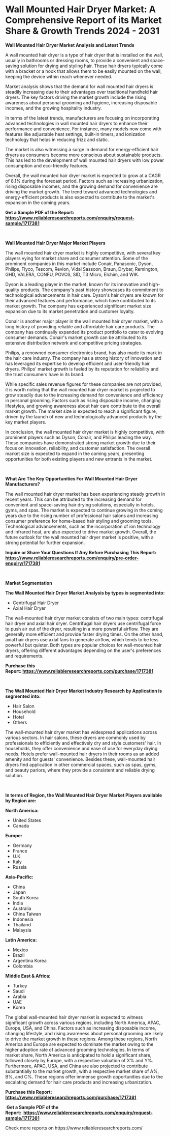 <p><h1>Wall Mounted Hair Dryer Market: A Comprehensive Report of its Market Share & Growth Trends 2024 - 2031</h1></p><p><strong>Wall Mounted Hair Dryer Market Analysis and Latest Trends</strong></p>
<p><p>A wall mounted hair dryer is a type of hair dryer that is installed on the wall, usually in bathrooms or dressing rooms, to provide a convenient and space-saving solution for drying and styling hair. These hair dryers typically come with a bracket or a hook that allows them to be easily mounted on the wall, keeping the device within reach whenever needed.</p><p>Market analysis shows that the demand for wall mounted hair dryers is steadily increasing due to their advantages over traditional handheld hair dryers. The key factors driving the market growth include the rising awareness about personal grooming and hygiene, increasing disposable incomes, and the growing hospitality industry.</p><p>In terms of the latest trends, manufacturers are focusing on incorporating advanced technologies in wall mounted hair dryers to enhance their performance and convenience. For instance, many models now come with features like adjustable heat settings, built-in timers, and ionization technology that helps in reducing frizz and static.</p><p>The market is also witnessing a surge in demand for energy-efficient hair dryers as consumers become more conscious about sustainable products. This has led to the development of wall mounted hair dryers with low power consumption and eco-friendly features.</p><p>Overall, the wall mounted hair dryer market is expected to grow at a CAGR of 8.1% during the forecast period. Factors such as increasing urbanization, rising disposable incomes, and the growing demand for convenience are driving the market growth. The trend toward advanced technologies and energy-efficient products is also expected to contribute to the market's expansion in the coming years.</p></p>
<p><strong>Get a Sample PDF of the Report:&nbsp; <a href="https://www.reliableresearchreports.com/enquiry/request-sample/1717381">https://www.reliableresearchreports.com/enquiry/request-sample/1717381</a></strong></p>
<p>&nbsp;</p>
<p><strong>Wall Mounted Hair Dryer Major Market Players</strong></p>
<p><p>The wall mounted hair dryer market is highly competitive, with several key players vying for market share and consumer attention. Some of the prominent companies in this market include Conair, Panasonic, Dyson, Philips, Flyco, Tescom, Revlon, Vidal Sassoon, Braun, Drybar, Remington, GHD, VALERA, CONFU, POVOS, SID, T3 Micro, Elchim, and WIK.</p><p>Dyson is a leading player in the market, known for its innovative and high-quality products. The company's past history showcases its commitment to technological advancements in hair care. Dyson's hair dryers are known for their advanced features and performance, which have contributed to its market growth. The company has experienced significant market size expansion due to its market penetration and customer loyalty.</p><p>Conair is another major player in the wall mounted hair dryer market, with a long history of providing reliable and affordable hair care products. The company has continually expanded its product portfolio to cater to evolving consumer demands. Conair's market growth can be attributed to its extensive distribution network and competitive pricing strategies.</p><p>Philips, a renowned consumer electronics brand, has also made its mark in the hair care industry. The company has a strong history of innovation and has leveraged its expertise to develop efficient and user-friendly hair dryers. Philips' market growth is fueled by its reputation for reliability and the trust consumers have in its brand.</p><p>While specific sales revenue figures for these companies are not provided, it is worth noting that the wall mounted hair dryer market is projected to grow steadily due to the increasing demand for convenience and efficiency in personal grooming. Factors such as rising disposable income, changing lifestyles, and growing awareness about hair care contribute to the overall market growth. The market size is expected to reach a significant figure, driven by the launch of new and technologically advanced products by the key market players.</p><p>In conclusion, the wall mounted hair dryer market is highly competitive, with prominent players such as Dyson, Conair, and Philips leading the way. These companies have demonstrated strong market growth due to their focus on innovation, reliability, and customer satisfaction. The overall market size is expected to expand in the coming years, presenting opportunities for both existing players and new entrants in the market.</p></p>
<p>&nbsp;</p>
<p><strong>What Are The Key Opportunities For Wall Mounted Hair Dryer Manufacturers?</strong></p>
<p><p>The wall mounted hair dryer market has been experiencing steady growth in recent years. This can be attributed to the increasing demand for convenient and space-saving hair drying solutions, especially in hotels, gyms, and spas. The market is expected to continue growing in the coming years due to the rising number of professional hair salons and increasing consumer preference for home-based hair styling and grooming tools. Technological advancements, such as the incorporation of ion technology and infrared heat, are also expected to drive market growth. Overall, the future outlook for the wall mounted hair dryer market is positive, with a strong potential for further expansion.</p></p>
<p><strong>Inquire or Share Your Questions If Any Before Purchasing This Report: <a href="https://www.reliableresearchreports.com/enquiry/pre-order-enquiry/1717381">https://www.reliableresearchreports.com/enquiry/pre-order-enquiry/1717381</a></strong></p>
<p>&nbsp;</p>
<p><strong>Market Segmentation</strong></p>
<p><strong>The Wall Mounted Hair Dryer Market Analysis by types is segmented into:</strong></p>
<p><ul><li>Centrifugal Hair Dryer</li><li>Axial Hair Dryer</li></ul></p>
<p><p>The wall-mounted hair dryer market consists of two main types: centrifugal hair dryer and axial hair dryer. Centrifugal hair dryers use centrifugal force to push air out of the dryer, resulting in a more powerful airflow. They are generally more efficient and provide faster drying times. On the other hand, axial hair dryers use axial fans to generate airflow, which tends to be less powerful but quieter. Both types are popular choices for wall-mounted hair dryers, offering different advantages depending on the user's preferences and requirements.</p></p>
<p><strong>Purchase this Report:&nbsp;<a href="https://www.reliableresearchreports.com/purchase/1717381">https://www.reliableresearchreports.com/purchase/1717381</a></strong></p>
<p>&nbsp;</p>
<p><strong>The Wall Mounted Hair Dryer Market Industry Research by Application is segmented into:</strong></p>
<p><ul><li>Hair Salon</li><li>Household</li><li>Hotel</li><li>Others</li></ul></p>
<p><p>The wall-mounted hair dryer market has widespread applications across various sectors. In hair salons, these dryers are commonly used by professionals to efficiently and effectively dry and style customers' hair. In households, they offer convenience and ease of use for everyday drying needs. Hotels prefer wall-mounted hair dryers in their rooms as an added amenity and for guests' convenience. Besides these, wall-mounted hair dryers find application in other commercial spaces, such as spas, gyms, and beauty parlors, where they provide a consistent and reliable drying solution.</p></p>
<p>&nbsp;</p>
<p><strong>In terms of Region, the Wall Mounted Hair Dryer Market Players available by Region are:</strong></p>
<p>
    <p> <strong> North America: </strong>
        <ul>
            <li>United States</li>
            <li>Canada</li>
        </ul>
        </p> 
    <p> <strong> Europe: </strong>
        <ul>
            <li>Germany</li>
            <li>France</li>
            <li>U.K.</li>
            <li>Italy</li>
            <li>Russia</li>
        </ul>
        </p> 
    <p> <strong> Asia-Pacific: </strong>
        <ul>
            <li>China</li>
            <li>Japan</li>
            <li>South Korea</li>
            <li>India</li>
            <li>Australia</li>
            <li>China Taiwan</li>
            <li>Indonesia</li>
            <li>Thailand</li>
            <li>Malaysia</li>
        </ul>
        </p> 
    <p> <strong> Latin America: </strong>
        <ul>
            <li>Mexico</li>
            <li>Brazil</li>
            <li>Argentina Korea</li>
            <li>Colombia</li>
        </ul>
        </p> 
    <p> <strong> Middle East & Africa: </strong>
        <ul>
            <li>Turkey</li>
            <li>Saudi</li>
            <li>Arabia</li>
            <li>UAE</li>
            <li>Korea</li>
        </ul>
    </p>
    </p>
<p><p>The global wall-mounted hair dryer market is expected to witness significant growth across various regions, including North America, APAC, Europe, USA, and China. Factors such as increasing disposable income, changing lifestyle, and rising awareness about personal grooming are likely to drive the market growth in these regions. Among these regions, North America and Europe are expected to dominate the market owing to the higher adoption rate of advanced grooming technologies. In terms of market share, North America is anticipated to hold a significant share, followed closely by Europe, with a respective valuation of X% and Y%. Furthermore, APAC, USA, and China are also projected to contribute substantially to the market growth, with a respective market share of A%, B%, and C%. These regions offer immense growth opportunities due to the escalating demand for hair care products and increasing urbanization.</p></p>
<p><strong>Purchase this Report: <a href="https://www.reliableresearchreports.com/purchase/1717381">https://www.reliableresearchreports.com/purchase/1717381</a></strong></p>
<p>&nbsp;<strong>Get a Sample PDF of the Report:&nbsp;&nbsp;<a href="https://www.reliableresearchreports.com/enquiry/request-sample/1717381">https://www.reliableresearchreports.com/enquiry/request-sample/1717381</a></strong></p>
<p><strong></strong></p>
<p>Check more reports on https://www.reliableresearchreports.com/</p>